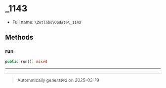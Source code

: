 
# _1143





* Full name: `\Zotlabs\Update\_1143`




## Methods


### run



```php
public run(): mixed
```












***


***
> Automatically generated on 2025-03-19
